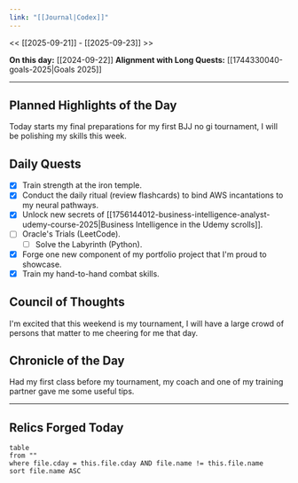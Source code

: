 ```yaml
---
link: "[[Journal|Codex]]"
---
```

<< [[2025-09-21]] - [[2025-09-23]] >>

**On this day:** [[2024-09-22]]
**Alignment with Long Quests:** [[1744330040-goals-2025|Goals 2025]]

---
## Planned Highlights of the Day
Today starts my final preparations for my first BJJ no gi tournament, I will be polishing my skills this week.

## Daily Quests
- [x] Train strength  at the iron temple.
- [x] Conduct the daily ritual (review flashcards) to bind AWS incantations to my neural pathways.
- [x] Unlock new secrets of [[1756144012-business-intelligence-analyst-udemy-course-2025|Business Intelligence in the Udemy scrolls]].
- [ ] Oracle's Trials (LeetCode).
	- [ ] Solve the Labyrinth (Python).
- [x] Forge one new component of my portfolio project that I'm proud to showcase.
- [x] Train my hand-to-hand combat skills.

## Council of Thoughts
I'm excited that this weekend is my tournament, I will have a large crowd of persons that matter to me cheering for me that day.

## Chronicle of the Day
Had my first class before my tournament, my coach and one of my training partner gave me some useful tips.

---
## Relics Forged Today
```dataview
table
from ""
where file.cday = this.file.cday AND file.name != this.file.name
sort file.name ASC
```

